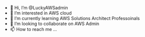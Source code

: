 - 👋 Hi, I’m @LuckyAWSadmin
- 👀 I’m interested in AWS cloud
- 🌱 I’m currently learning  AWS Solutions Architect Professoinals
- 💞️ I’m looking to collaborate on AWS Admin
- 📫 How to reach me ...

<!---
LuckyAWSadmin/LuckyAWSadmin is a ✨ special ✨ repository because its `README.md` (this file) appears on your GitHub profile.
You can click the Preview link to take a look at your changes.
--->
